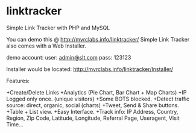 # linktracker
Simple Link Tracker with PHP and MySQL


You can demo this @ http://mvrclabs.info/linktracker/
Simple Link Tracker also comes with a Web Installer.

demo account:
user: admin@slt.com
pass: 123123

Installer would be located:
http://mvrclabs.info/linktracker/Installer/





Features:

+Create/Delete Links
+Analytics (Pie Chart, Bar Chart + Map Charts)
+IP Logged only once. (unique visitors)
+Some BOTS blocked.
+Detect traffic source: direct, organic, social (charts)
+Tweet, Send & Share buttons.
+Table + List view.
+Easy Interface.
+Track info: IP Address, Country, Region, Zip Code, Latitude, Longitude, Referral Page, Useragent, Visit Time...
